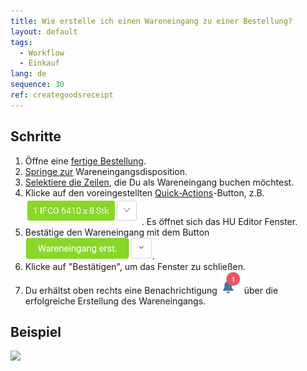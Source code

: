 ```yaml
---
title: Wie erstelle ich einen Wareneingang zu einer Bestellung?
layout: default
tags:
  - Workflow
  - Einkauf
lang: de
sequence: 30
ref: creategoodsreceipt
---
```


## Schritte

1. Öffne eine [fertige Bestellung](Bestellung_erfassen).
1. [Springe zur](SpringezuBelegen) Wareneingangsdisposition.
1. [Selektiere die Zeilen](AuswahlBelege), die Du als Wareneingang buchen möchtest.
1. Klicke auf den voreingestellten [Quick-Actions](AktionStarten)-Button, z.B. ![](assets/Zu_Bestellung_Wareneingang_erstellen-99aab.png). Es öffnet sich das HU Editor Fenster.
1. Bestätige den Wareneingang mit dem Button ![](assets/Zu_Bestellung_Wareneingang_erstellen-3191c.png).
1. Klicke auf "Bestätigen", um das Fenster zu schließen.
1. Du erhältst oben rechts eine Benachrichtigung ![](assets/NotificationBell_WebUI.png) über die erfolgreiche Erstellung des Wareneingangs.

## Beispiel

![](assets/Zu_Bestellung_Wareneingang_erstellen_walkthrough.gif)

